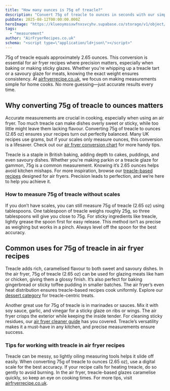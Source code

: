 ```yaml
---
title: "How many ounces is 75g of treacle?"
description: "Convert 75g of treacle to ounces in seconds with our simple guide. Perfect for air fryer recipes and baking accuracy."
pubDate: 2025-08-12T00:00:00.000Z
heroImage: "https://klueoymssxwfnxsvcyhv.supabase.co/storage/v1/object/public/md/75g-treacle-to-ounces-ef45c544.webp"
tags:
  - "measurement"
author: "AirFryerRecipes.co.uk"
schema: "<script type=\"application/ld+json\"></script>"
---
```


<p>75g of treacle equals approximately 2.65 ounces. This conversion is essential for air fryer recipes where precision matters, especially when baking or making sticky glazes. Whether you're whipping up a treacle tart or a savoury glaze for meats, knowing the exact weight ensures consistency. At <a href=https://www.airfryerrecipe.co.uk>airfryerrecipe.co.uk</a>, we focus on making measurements simple for home cooks. No more guessing—just accurate results every time.</p>  

<h2>Why converting 75g of treacle to ounces matters</h2>  
<p>Accurate measurements are crucial in cooking, especially when using an air fryer. Too much treacle can make dishes overly sweet or sticky, while too little might leave them lacking flavour. Converting 75g of treacle to ounces (2.65 oz) ensures your recipes turn out perfectly balanced. Many UK recipes use grams, but if your scales only measure ounces, this conversion is a lifesaver. Check out our <a href=https://www.airfryerrecipe.co.uk/air-fryer-conversion-chart>air fryer conversion chart</a> for more handy tips.</p>  

<p>Treacle is a staple in British baking, adding depth to cakes, puddings, and even savoury dishes. Whether you're making parkin or a treacle glaze for gammon, 75g is a common measurement. Knowing it’s 2.65 ounces helps avoid kitchen mishaps. For more inspiration, browse our <a href=https://www.airfryerrecipe.co.uk/recipes>treacle-based recipes</a> designed for air fryers. Precision leads to perfection, and we’re here to help you achieve it.</p>  

<h3>How to measure 75g of treacle without scales</h3>  
<p>If you don’t have scales, you can still measure 75g of treacle (2.65 oz) using tablespoons. One tablespoon of treacle weighs roughly 25g, so three tablespoons will give you close to 75g. For sticky ingredients like treacle, lightly grease the spoon first for easy release. This method isn’t as precise as weighing but works in a pinch. Always level off the spoon for the best accuracy.</p>  

<h2>Common uses for 75g of treacle in air fryer recipes</h2>  
<p>Treacle adds rich, caramelised flavour to both sweet and savoury dishes. In the air fryer, 75g of treacle (2.65 oz) can be used for glazing meats like ham or chicken, giving them a glossy finish. It’s also perfect for baking gingerbread or sticky toffee pudding in smaller batches. The air fryer’s even heat distribution ensures treacle-based recipes cook uniformly. Explore our <a href=https://www.airfryerrecipe.co.uk/recipe-category/dessert>dessert category</a> for treacle-centric treats.</p>  

<p>Another great use for 75g of treacle is in marinades or sauces. Mix it with soy sauce, garlic, and vinegar for a sticky glaze on ribs or wings. The air fryer crisps the exterior while keeping the inside tender. For cleaning sticky residues, our <a href=https://www.airfryerrecipe.co.uk/air-fryer-cleaner>air fryer cleaner guide</a> has you covered. Treacle’s versatility makes it a must-have in any kitchen, and precise measurements ensure success.</p>  

<h3>Tips for working with treacle in air fryer recipes</h3>  
<p>Treacle can be messy, so lightly oiling measuring tools helps it slide off easily. When converting 75g of treacle to ounces (2.65 oz), use a digital scale for the best accuracy. If your recipe calls for heating treacle, do so gently to avoid burning. In the air fryer, treacle-based glazes caramelise quickly, so keep an eye on cooking times. For more tips, visit <a href=https://www.airfryerrecipe.co.uk>airfryerrecipe.co.uk</a>.</p>